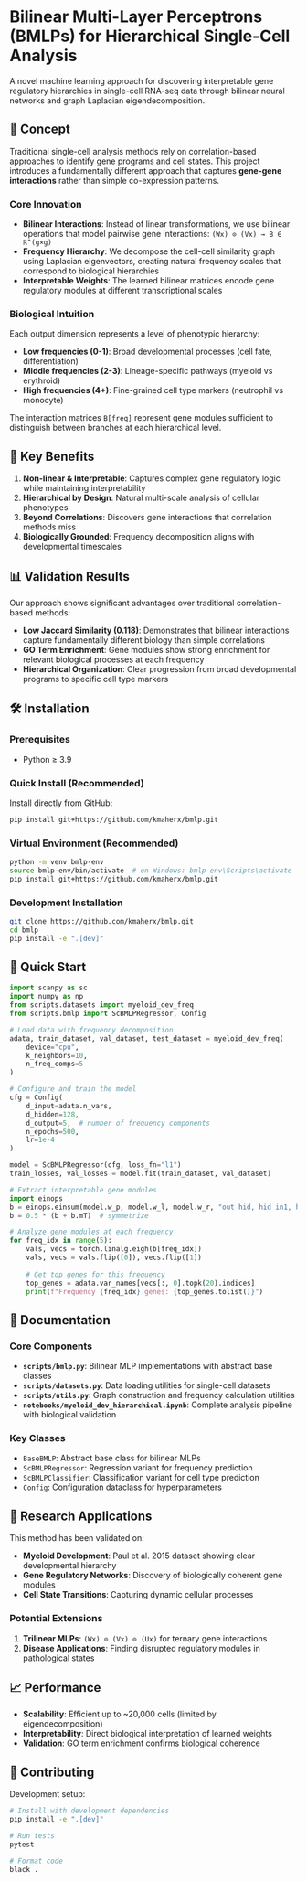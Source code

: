 # Bilinear Multi-Layer Perceptrons (BMLPs) for Hierarchical Single-Cell Analysis

A novel machine learning approach for discovering interpretable gene regulatory hierarchies in single-cell RNA-seq data through bilinear neural networks and graph Laplacian eigendecomposition.

## 🧬 Concept

Traditional single-cell analysis methods rely on correlation-based approaches to identify gene programs and cell states. This project introduces a fundamentally different approach that captures **gene-gene interactions** rather than simple co-expression patterns.

### Core Innovation

- **Bilinear Interactions**: Instead of linear transformations, we use bilinear operations that model pairwise gene interactions: `(Wx) ⊙ (Vx) → B ∈ ℝ^(g×g)`
- **Frequency Hierarchy**: We decompose the cell-cell similarity graph using Laplacian eigenvectors, creating natural frequency scales that correspond to biological hierarchies
- **Interpretable Weights**: The learned bilinear matrices encode gene regulatory modules at different transcriptional scales

### Biological Intuition

Each output dimension represents a level of phenotypic hierarchy:
- **Low frequencies (0-1)**: Broad developmental processes (cell fate, differentiation)
- **Middle frequencies (2-3)**: Lineage-specific pathways (myeloid vs erythroid)  
- **High frequencies (4+)**: Fine-grained cell type markers (neutrophil vs monocyte)

The interaction matrices `B[freq]` represent gene modules sufficient to distinguish between branches at each hierarchical level.

## 🚀 Key Benefits

1. **Non-linear & Interpretable**: Captures complex gene regulatory logic while maintaining interpretability
2. **Hierarchical by Design**: Natural multi-scale analysis of cellular phenotypes
3. **Beyond Correlations**: Discovers gene interactions that correlation methods miss
4. **Biologically Grounded**: Frequency decomposition aligns with developmental timescales

## 📊 Validation Results

Our approach shows significant advantages over traditional correlation-based methods:

- **Low Jaccard Similarity (0.118)**: Demonstrates that bilinear interactions capture fundamentally different biology than simple correlations
- **GO Term Enrichment**: Gene modules show strong enrichment for relevant biological processes at each frequency
- **Hierarchical Organization**: Clear progression from broad developmental programs to specific cell type markers

## 🛠 Installation

### Prerequisites

- Python ≥ 3.9

### Quick Install (Recommended)

Install directly from GitHub:

```bash
pip install git+https://github.com/kmaherx/bmlp.git
```

### Virtual Environment (Recommended)

```bash
python -m venv bmlp-env
source bmlp-env/bin/activate  # on Windows: bmlp-env\Scripts\activate
pip install git+https://github.com/kmaherx/bmlp.git
```

### Development Installation

```bash
git clone https://github.com/kmaherx/bmlp.git
cd bmlp
pip install -e ".[dev]"
```

## 🧪 Quick Start

```python
import scanpy as sc
import numpy as np
from scripts.datasets import myeloid_dev_freq
from scripts.bmlp import ScBMLPRegressor, Config

# Load data with frequency decomposition
adata, train_dataset, val_dataset, test_dataset = myeloid_dev_freq(
    device="cpu", 
    k_neighbors=10,
    n_freq_comps=5
)

# Configure and train the model
cfg = Config(
    d_input=adata.n_vars,
    d_hidden=128,
    d_output=5,  # number of frequency components
    n_epochs=500,
    lr=1e-4
)

model = ScBMLPRegressor(cfg, loss_fn="l1")
train_losses, val_losses = model.fit(train_dataset, val_dataset)

# Extract interpretable gene modules
import einops
b = einops.einsum(model.w_p, model.w_l, model.w_r, "out hid, hid in1, hid in2 -> out in1 in2")
b = 0.5 * (b + b.mT)  # symmetrize

# Analyze gene modules at each frequency
for freq_idx in range(5):
    vals, vecs = torch.linalg.eigh(b[freq_idx])
    vals, vecs = vals.flip([0]), vecs.flip([1])
    
    # Get top genes for this frequency
    top_genes = adata.var_names[vecs[:, 0].topk(20).indices]
    print(f"Frequency {freq_idx} genes: {top_genes.tolist()}")
```

## 📖 Documentation

### Core Components

- **`scripts/bmlp.py`**: Bilinear MLP implementations with abstract base classes
- **`scripts/datasets.py`**: Data loading utilities for single-cell datasets  
- **`scripts/utils.py`**: Graph construction and frequency calculation utilities
- **`notebooks/myeloid_dev_hierarchical.ipynb`**: Complete analysis pipeline with biological validation

### Key Classes

- `BaseBMLP`: Abstract base class for bilinear MLPs
- `ScBMLPRegressor`: Regression variant for frequency prediction
- `ScBMLPClassifier`: Classification variant for cell type prediction
- `Config`: Configuration dataclass for hyperparameters

## 🔬 Research Applications

This method has been validated on:

- **Myeloid Development**: Paul et al. 2015 dataset showing clear developmental hierarchy
- **Gene Regulatory Networks**: Discovery of biologically coherent gene modules
- **Cell State Transitions**: Capturing dynamic cellular processes

### Potential Extensions

1. **Trilinear MLPs**: `(Wx) ⊙ (Vx) ⊙ (Ux)` for ternary gene interactions
2. **Disease Applications**: Finding disrupted regulatory modules in pathological states

## 📈 Performance

- **Scalability**: Efficient up to ~20,000 cells (limited by eigendecomposition)
- **Interpretability**: Direct biological interpretation of learned weights
- **Validation**: GO term enrichment confirms biological coherence

## 🤝 Contributing

Development setup:

```bash
# Install with development dependencies
pip install -e ".[dev]"

# Run tests
pytest

# Format code
black .
```
